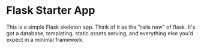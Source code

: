 # Flask Starter App

This is a simple Flask skeleton app. Think of it as the "rails new" of flask. It's got a database, templating, static assets serving, and everything else you'd expect in a minimal framework.
